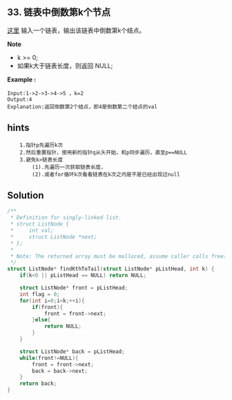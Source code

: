 ## 33. 链表中倒数第k个节点
[这里](https://www.acwing.com/problem/content/32/)
输入一个链表，输出该链表中倒数第k个结点。

**Note**
* k >= 0;
* 如果k大于链表长度，则返回 NULL;

**Example :**
```
Input:1->2->3->4->5 ，k=2
Output:4
Explanation:返回倒数第2个结点，即4是倒数第二个结点的val
```
## hints
```
    1.指针p先遍历k次
    2.然后重置指针，使用新的指针q从头开始，和p同步遍历，直至p==NULL
    3.避免k>链表长度
        (1).先遍历一次获取链表长度，
        (2).或者for循环k次看看链表在k次之内是不是已经出现过null
```

## Solution
``` c
/**
 * Definition for singly-linked list.
 * struct ListNode {
 *     int val;
 *     struct ListNode *next;
 * };
 *
 * Note: The returned array must be malloced, assume caller calls free().
 */
struct ListNode* findKthToTail(struct ListNode* pListHead, int k) {
    if(k<0 || pListHead == NULL) return NULL;

    struct ListNode* front = pListHead;
    int flag = 0;
    for(int i=0;i<k;++i){
        if(front){
            front = front->next;
        }else{
            return NULL;
        }
    }

    struct ListNode* back = pListHead;
    while(front!=NULL){
        front = front->next;
        back = back->next;
    }
    return back;
}
```